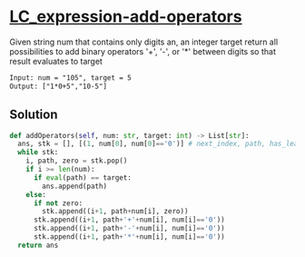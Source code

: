 # [LC_expression-add-operators](https://leetcode.com/problems/expression-add-operators)

Given string num that contains only digits an, an integer target
return all possibilities to add binary operators '+', '-', or '*' between digits so that result evaluates to target

```txt
Input: num = "105", target = 5
Output: ["1*0+5","10-5"]
```

## Solution

```py
def addOperators(self, num: str, target: int) -> List[str]:
  ans, stk = [], [(1, num[0], num[0]=='0')] # next_index, path, has_leading_zero
  while stk:
    i, path, zero = stk.pop()
    if i >= len(num):
      if eval(path) == target:
        ans.append(path)
    else:
      if not zero:
        stk.append((i+1, path+num[i], zero))
      stk.append((i+1, path+'+'+num[i], num[i]=='0'))
      stk.append((i+1, path+'-'+num[i], num[i]=='0'))
      stk.append((i+1, path+'*'+num[i], num[i]=='0'))
  return ans
```
